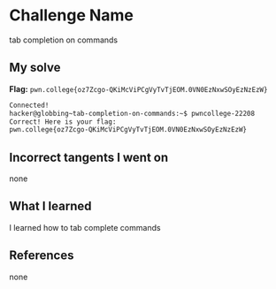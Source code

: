 # Challenge Name
tab completion on commands
## My solve
**Flag:** `pwn.college{oz7Zcgo-QKiMcViPCgVyTvTjEOM.0VN0EzNxwSOyEzNzEzW}`

```bash
Connected!
hacker@globbing~tab-completion-on-commands:~$ pwncollege-22208
Correct! Here is your flag:
pwn.college{oz7Zcgo-QKiMcViPCgVyTvTjEOM.0VN0EzNxwSOyEzNzEzW}
```
## Incorrect tangents I went on
none

## What I learned
I learned how to tab complete commands

## References 
none

